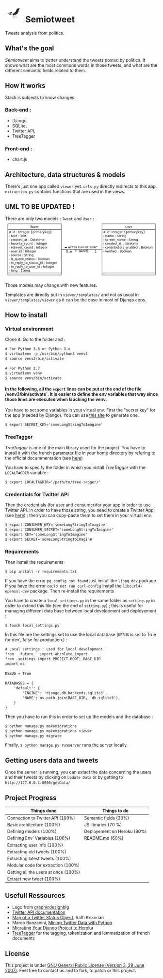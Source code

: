 # <img src="viewer/static/images/semiotweet.jpg" width="60" height="60" alt = "Logo"/> Semiotweet
Tweets analysis from politics.

## What's the goal

_Semiotweet_ aims to better understand the tweets posted by politics.
It shows what are the most commons words in those tweets, and what are the different semantic fields related to them.


## How it works
Stack is subjects to know changes.

### Back-end :
 - Django,
 - SQLite,
 - Twitter API,
 - TreeTagger

### Front-end  :
 - chart.js

## Architecture, data structures & models

There's just one app called `viewer` yet. `urls.py` directly redirects to this app.
`extraction.py` contains functions that are used in the views.

## UML TO BE UPDATED !

There are only two models : `Tweet` and `User` :
![DataBase](UML.png)

Those models may change with new features.

Templates are directly put in `viewer/templates/` and not as usual in `viewer/templates/viewer` as it can be the case in most of Django apps.

## How to install

### Virtual environment

Clone it. Go to the folder and :

```
# For Python 3.6 or Python 3.x
$ virtualenv -p /usr/bin/python3 venv3
$ source venv3/bin/activate

# For Python 2.7
$ virtualenv venv
$ source venv/bin/activate
```

#### In the following, all the `export` lines can be put at the end of the file /venv3/bin/activate`. It is easier to define the env variables that way since those lines are executed when lauching the venv.

You have to set some variables in yout virtual env.
First the "secret key" for the app (needed by Django). You can use [this site](http://www.miniwebtool.com/django-secret-key-generator) to generate one.
```
$ export SECRET_KEY='someLongStringToImagine'
```

### TreeTagger

_TreeTagger_ is one of the main library used for the project. You have to install it with the french parameter file in your home directory by refering to the official docummentation (see [here](http://www.cis.uni-muenchen.de/~schmid/tools/TreeTagger/))

You have to specify the folder in which you install _TreeTagger_ with the `LOCALTAGDIR` variable :
```
$ export LOCALTAGDIR='/path/to/tree-tagger/'
```

### Credentials for Twitter API
Then the credentials (for user and consumer)for your app in order to use Twitter API.
In order to have those string, you need to create a Twitter App (see [here](https://apps.twitter.com/app/13440041/show)) ; then you can copy-paste them to set them in your virtual env.
```
$ export CONSUMER_KEY='someLongStringToImagine'
$ export CONSUMER_SECRET='someLongStringToImagine'
$ export KEY='someLongStringToImagine'
$ export SECRET='someLongStringToImagine'
```

### Requirements
Then install the requirements
```
$ pip install -r requirements.txt
```
If you have the error `pg_config not found` just install the `libpq_dev` package.
If you have the error `could not run curl-config` install the `libcurl4-openssl-dev` package.
Then re-install the requirements


You have to create a `local_settings.py` in the same folder as `setting.py` in order to extend this file (see the end of `setting.py`) ; this is useful for managing different
data base between local development and deployement :
```
$ touch local_settings.py
```
In this file are the settings set to use the local database (`DEBUG` is set to True for dev', false for production.) :

```
# Local settings : used for local development.
from __future__ import absolute_import
from .settings import PROJECT_ROOT, BASE_DIR
import os

DEBUG = True

DATABASES = {
    'default': {
        'ENGINE': 'django.db.backends.sqlite3',
        'NAME': os.path.join(BASE_DIR, 'db.sqlite3'),
    }
}

```
Then you have to run this in order to set up the models and the database :
```
$ python manage.py makemigrations
$ python manage.py makemigrations viewer
$ python manage.py migrate
```
Finally, `$ python manage.py runserver` runs the server locally.

## Getting users data and tweets

Once the server is running, you can extact the data concerning the users and their tweets by clicking on `Update Data` or by getting to `http://127.0.0.1:8000/getData/`

## Project Progress

| Things done                                                         | Things to do                  |
| -------------                                                       | -------------                 |
| Connection to Twitter API (100%)                                    | Semantic fields (30%)         |
| Basic architecture (100%)                                           | JS libraries (70 %)           |
| Defining models (100%)                                              | Deployement on Heroku (80%)   |
| Defining Env' Variables (100%)                                      | README.md (60%)               |
| Extracting user info (100%)                                         ||
| Extracting old tweets (100%)                                        ||
| Extracting latest tweets (100%)                                     ||
| Modular code for extraction (100%)                                  ||
| Getting all the users at once (100%)                                ||
| Extract new tweet (100%)                                            || |


## Usefull Ressources

  - Logo from [graphicdesignblg](https://www.instagram.com/graphicdesignblg/ "graphicdesignblg on Instagram")
  - [Twitter API documentation](https://dev.twitter.com/ "Twitter API documentation")
  - [Map of a Twitter Status Object](http://www.slaw.ca/wp-content/uploads/2011/11/map-of-a-tweet-copy.pdf "Map of a Twitter Status"), Raffi Krikorian
  - Marco Bonzanini, [Mining Twitter Data with Python](https://marcobonzanini.com/2015/03/02/mining-twitter-data-with-python-part-1/ "Mining Twitter Data with Python")
  - [Migrating Your Django Project to Heroku](https://realpython.com/blog/python/migrating-your-django-project-to-heroku/ "Migrating Your Django Project to Heroku")
  - [TreeTagger](http://www.cis.uni-muenchen.de/~schmid/tools/TreeTagger/) for the tagging, tokenization and lemmatization of french documents

## License
  This project is under [GNU General Public License (Version 3, 29 June 2007)](https://github.com/jjerphan/semiotweet/blob/master/LICENSE).
  Feel free to contact us and to fork, to patch or this project.

